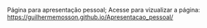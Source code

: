 Página para apresentação pessoal;
Acesse para vizualizar a página:
https://guilhermemosson.github.io/Apresentacao_pessoal/
